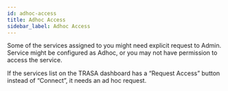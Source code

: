 ```yaml
---
id: adhoc-access
title: Adhoc Access
sidebar_label: Adhoc Access
---
```


Some of the services assigned to you might need explicit request to Admin.
Service might be configured as Adhoc, or you may not have permission to access the service.


If the services list on the TRASA dashboard has a “Request Access” button instead of “Connect”, it needs an ad hoc request.
